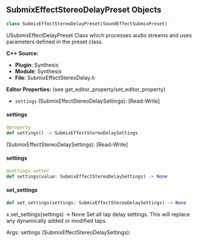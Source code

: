 ## SubmixEffectStereoDelayPreset Objects

```python
class SubmixEffectStereoDelayPreset(SoundEffectSubmixPreset)
```

USubmixEffectDelayPreset
Class which processes audio streams and uses parameters defined in the preset class.

**C++ Source:**

- **Plugin**: Synthesis
- **Module**: Synthesis
- **File**: SubmixEffectStereoDelay.h

**Editor Properties:** (see get_editor_property/set_editor_property)

- ``settings`` (SubmixEffectStereoDelaySettings):  [Read-Write]

<a id="unreal.SubmixEffectStereoDelayPreset.settings"></a>

#### settings

```python
@property
def settings() -> SubmixEffectStereoDelaySettings
```

(SubmixEffectStereoDelaySettings):  [Read-Write]

<a id="unreal.SubmixEffectStereoDelayPreset.settings"></a>

#### settings

```python
@settings.setter
def settings(value: SubmixEffectStereoDelaySettings) -> None
```

<a id="unreal.SubmixEffectStereoDelayPreset.set_settings"></a>

#### set_settings

```python
def set_settings(settings: SubmixEffectStereoDelaySettings) -> None
```

x.set_settings(settings) -> None
Set all tap delay settings. This will replace any dynamically added or modified taps.

Args:
    settings (SubmixEffectStereoDelaySettings):

<a id="unreal.SubmixEffectStereoToQuadPreset"></a>
